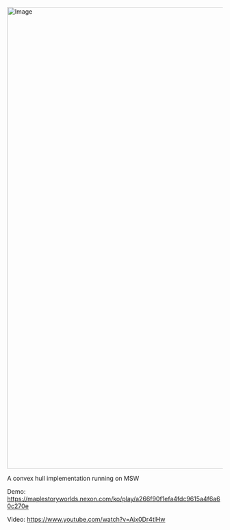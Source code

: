 <img width="1920" height="1080" alt="Image" src="https://github.com/user-attachments/assets/b6247f92-3883-4b5c-b214-17d89ca73889"/>

A convex hull implementation running on MSW

Demo: https://maplestoryworlds.nexon.com/ko/play/a266f90f1efa4fdc9615a4f6a60c270e

Video: https://www.youtube.com/watch?v=Ajx0Dr4tlHw
